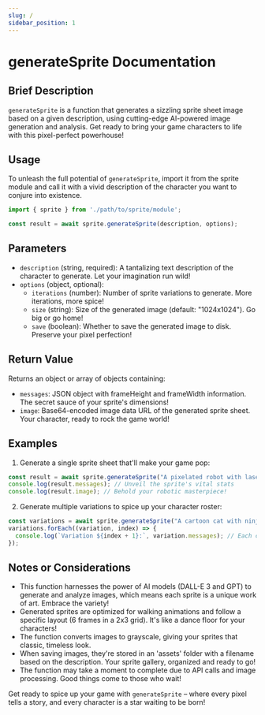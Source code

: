 ```yaml
---
slug: /
sidebar_position: 1
---
```

# generateSprite Documentation

## Brief Description
`generateSprite` is a function that generates a sizzling sprite sheet image based on a given description, using cutting-edge AI-powered image generation and analysis. Get ready to bring your game characters to life with this pixel-perfect powerhouse!

## Usage
To unleash the full potential of `generateSprite`, import it from the sprite module and call it with a vivid description of the character you want to conjure into existence.

```javascript
import { sprite } from './path/to/sprite/module';

const result = await sprite.generateSprite(description, options);
```

## Parameters
- `description` (string, required): A tantalizing text description of the character to generate. Let your imagination run wild!
- `options` (object, optional):
  - `iterations` (number): Number of sprite variations to generate. More iterations, more spice!
  - `size` (string): Size of the generated image (default: "1024x1024"). Go big or go home!
  - `save` (boolean): Whether to save the generated image to disk. Preserve your pixel perfection!

## Return Value
Returns an object or array of objects containing:
- `messages`: JSON object with frameHeight and frameWidth information. The secret sauce of your sprite's dimensions!
- `image`: Base64-encoded image data URL of the generated sprite sheet. Your character, ready to rock the game world!

## Examples

1. Generate a single sprite sheet that'll make your game pop:
```javascript
const result = await sprite.generateSprite("A pixelated robot with laser eyes and rocket boots");
console.log(result.messages); // Unveil the sprite's vital stats
console.log(result.image); // Behold your robotic masterpiece!
```

2. Generate multiple variations to spice up your character roster:
```javascript
const variations = await sprite.generateSprite("A cartoon cat with ninja skills and a jetpack", { iterations: 3 });
variations.forEach((variation, index) => {
  console.log(`Variation ${index + 1}:`, variation.messages); // Each cat, unique and ready for action!
});
```

## Notes or Considerations
- This function harnesses the power of AI models (DALL-E 3 and GPT) to generate and analyze images, which means each sprite is a unique work of art. Embrace the variety!
- Generated sprites are optimized for walking animations and follow a specific layout (6 frames in a 2x3 grid). It's like a dance floor for your characters!
- The function converts images to grayscale, giving your sprites that classic, timeless look.
- When saving images, they're stored in an 'assets' folder with a filename based on the description. Your sprite gallery, organized and ready to go!
- The function may take a moment to complete due to API calls and image processing. Good things come to those who wait!

Get ready to spice up your game with `generateSprite` – where every pixel tells a story, and every character is a star waiting to be born!
